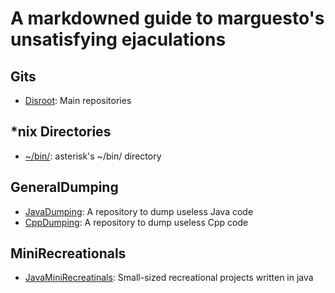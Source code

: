 # A markdowned guide to marguesto's unsatisfying ejaculations

## Gits
- [Disroot](https://git.disroot.org/asterisk): Main repositories
## *nix Directories
- [~/bin/](https://git.disroot.org/asterisk/bin): asterisk's ~/bin/ directory
## GeneralDumping
- [JavaDumping](https://git.disroot.org/asterisk/JavaDumping): A repository to dump useless Java code
- [CppDumping](https://git.disroot.org/asterisk/CppDumping): A repository to dump useless Cpp code
## MiniRecreationals
- [JavaMiniRecreatinals](https://git.disroot.org/asterisk/JavaMiniRecreationals): Small-sized recreational projects written in java
